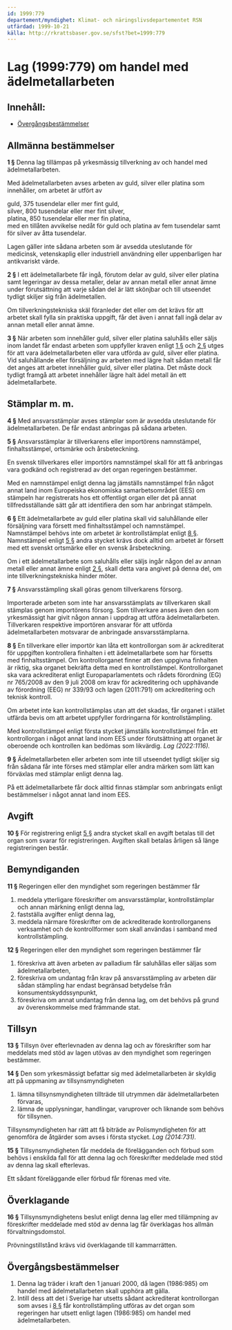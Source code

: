 ```yaml
---
id: 1999:779
departement/myndighet: Klimat- och näringslivsdepartementet RSN
utfärdad: 1999-10-21
källa: http://rkrattsbaser.gov.se/sfst?bet=1999:779
---
```


# Lag (1999:779) om handel med ädelmetallarbeten

## Innehåll:

- [Övergångsbestämmelser](#overgang)

## Allmänna bestämmelser

**1 §** Denna lag tillämpas på yrkesmässig tillverkning av och handel med ädelmetallarbeten.

Med ädelmetallarbeten avses arbeten av guld, silver eller platina som innehåller, om arbetet är utfört av

guld, 375 tusendelar eller mer fint guld,  
silver, 800 tusendelar eller mer fint silver,  
platina, 850 tusendelar eller mer fin platina,  
med en tillåten avvikelse nedåt för guld och platina av fem tusendelar samt för silver av åtta tusendelar.

Lagen gäller inte sådana arbeten som är avsedda uteslutande för medicinsk, vetenskaplig eller industriell användning eller uppenbarligen har antikvariskt värde.

**2 §** I ett ädelmetallarbete får ingå, förutom delar av guld, silver eller platina samt legeringar av dessa metaller, delar av annan metall eller annat ämne under förutsättning att varje sådan del är lätt skönjbar och till utseendet tydligt skiljer sig från ädelmetallen.

Om tillverkningstekniska skäl föranleder det eller om det krävs för att arbetet skall fylla sin praktiska uppgift, får det även i annat fall ingå delar av annan metall eller annat ämne.

**3 §** När arbeten som innehåller guld, silver eller platina saluhålls eller säljs inom landet får endast arbeten som uppfyller kraven enligt [1 §](#1-§) och [2 §](#2-§) utges för att vara ädelmetallarbeten eller vara utförda av guld, silver eller platina. Vid saluhållande eller försäljning av arbeten med lägre halt sådan metall får det anges att arbetet innehåller guld, silver eller platina. Det måste dock tydligt framgå att arbetet innehåller lägre halt ädel metall än ett ädelmetallarbete.

## Stämplar m. m.

**4 §** Med ansvarsstämplar avses stämplar som är avsedda uteslutande för ädelmetallarbeten. De får endast anbringas på sådana arbeten.

**5 §** Ansvarsstämplar är tillverkarens eller importörens namnstämpel, finhaltsstämpel, ortsmärke och årsbeteckning.

En svensk tillverkares eller importörs namnstämpel skall för att få anbringas vara godkänd och registrerad av det organ regeringen bestämmer.

Med en namnstämpel enligt denna lag jämställs namnstämpel från något annat land inom Europeiska ekonomiska samarbetsområdet (EES) om stämpeln har registrerats hos ett offentligt organ eller det på annat tillfredsställande sätt går att identifiera den som har anbringat stämpeln.

**6 §** Ett ädelmetallarbete av guld eller platina skall vid saluhållande eller försäljning vara försett med finhaltsstämpel och namnstämpel. Namnstämpel behövs inte om arbetet är kontrollstämplat enligt [8 §](#8-§). Namnstämpel enligt [5 §](#5-§) andra stycket krävs dock alltid om arbetet är försett med ett svenskt ortsmärke eller en svensk årsbeteckning.

Om i ett ädelmetallarbete som saluhålls eller säljs ingår någon del av annan metall eller annat ämne enligt [2 §](#2-§), skall detta vara angivet på denna del, om inte tillverkningstekniska hinder möter.

**7 §** Ansvarsstämpling skall göras genom tillverkarens försorg.

Importerade arbeten som inte har ansvarsstämplats av tillverkaren skall stämplas genom importörens försorg. Som tillverkare anses även den som yrkesmässigt har givit någon annan i uppdrag att utföra ädelmetallarbeten. Tillverkaren respektive importören ansvarar för att utförda ädelmetallarbeten motsvarar de anbringade ansvarsstämplarna.

**8 §** En tillverkare eller importör kan låta ett kontrollorgan som är ackrediterat för uppgiften kontrollera finhalten i ett ädelmetallarbete som har försetts med finhaltsstämpel. Om kontrollorganet finner att den uppgivna finhalten är riktig, ska organet bekräfta detta med en kontrollstämpel. Kontrollorganet ska vara ackrediterat enligt Europaparlamentets och rådets förordning (EG) nr 765/2008 av den 9 juli 2008 om krav för ackreditering och upphävande av förordning (EEG) nr 339/93 och lagen (2011:791) om ackreditering och teknisk kontroll.

Om arbetet inte kan kontrollstämplas utan att det skadas, får organet i stället utfärda bevis om att arbetet uppfyller fordringarna för kontrollstämpling.

Med kontrollstämpel enligt första stycket jämställs kontrollstämpel från ett kontrollorgan i något annat land inom EES under förutsättning att organet är oberoende och kontrollen kan bedömas som likvärdig. *Lag (2022:1116).*

**9 §** Ädelmetallarbeten eller arbeten som inte till utseendet tydligt skiljer sig från sådana får inte förses med stämplar eller andra märken som lätt kan förväxlas med stämplar enligt denna lag.

På ett ädelmetallarbete får dock alltid finnas stämplar som anbringats enligt bestämmelser i något annat land inom EES.

## Avgift

**10 §** För registrering enligt [5 §](#5-§) andra stycket skall en avgift betalas till det organ som svarar för registreringen. Avgiften skall betalas årligen så länge registreringen består.

## Bemyndiganden

**11 §** Regeringen eller den myndighet som regeringen bestämmer får

1. meddela ytterligare föreskrifter om ansvarsstämplar, kontrollstämplar och annan märkning enligt denna lag,
2. fastställa avgifter enligt denna lag,
3. meddela närmare föreskrifter om de ackrediterade kontrollorganens verksamhet och de kontrollformer som skall användas i samband med kontrollstämpling.

**12 §** Regeringen eller den myndighet som regeringen bestämmer får

1. föreskriva att även arbeten av palladium får saluhållas eller säljas som ädelmetallarbeten,
2. föreskriva om undantag från krav på ansvarsstämpling av arbeten där sådan stämpling har endast begränsad betydelse från konsumentskyddssynpunkt,
3. föreskriva om annat undantag från denna lag, om det behövs på grund av överenskommelse med främmande stat.

## Tillsyn

**13 §** Tillsyn över efterlevnaden av denna lag och av föreskrifter som har meddelats med stöd av lagen utövas av den myndighet som regeringen bestämmer.

**14 §** Den som yrkesmässigt befattar sig med ädelmetallarbeten är skyldig att på uppmaning av tillsynsmyndigheten

1. lämna tillsynsmyndigheten tillträde till utrymmen där ädelmetallarbeten förvaras,
2. lämna de upplysningar, handlingar, varuprover och liknande som behövs för tillsynen.

Tillsynsmyndigheten har rätt att få biträde av Polismyndigheten för att genomföra de åtgärder som avses i första stycket. *Lag (2014:731).*

**15 §** Tillsynsmyndigheten får meddela de förelägganden och förbud som behövs i enskilda fall för att denna lag och föreskrifter meddelade med stöd av denna lag skall efterlevas.

Ett sådant föreläggande eller förbud får förenas med vite.

## Överklagande

**16 §** Tillsynsmyndighetens beslut enligt denna lag eller med tillämpning av föreskrifter meddelade med stöd av denna lag får överklagas hos allmän förvaltningsdomstol.

Prövningstillstånd krävs vid överklagande till kammarrätten.

## Övergångsbestämmelser

1. Denna lag träder i kraft den 1 januari 2000, då lagen (1986:985) om handel med ädelmetallarbeten skall upphöra att gälla.
2. Intill dess att det i Sverige har utsetts sådant ackrediterat kontrollorgan som avses i [8 §](#8-§) får kontrollstämpling utföras av det organ som regeringen har utsett enligt lagen (1986:985) om handel med ädelmetallarbeten.